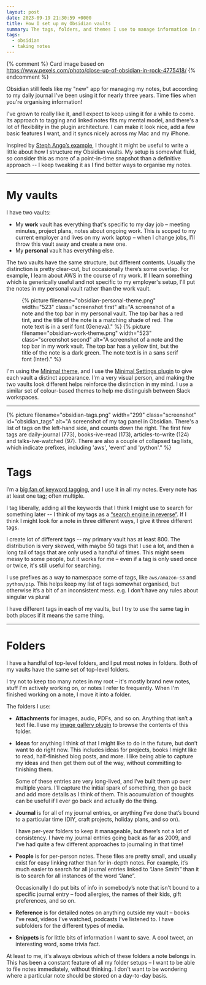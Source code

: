 ```yaml
---
layout: post
date: 2023-09-19 21:30:59 +0000
title: How I set up my Obsidian vaults
summary: The tags, folders, and themes I use to manage information in my Obsidian vaults.
tags:
  - obsidian
  - taking notes
---
```


{% comment %}
  Card image based on https://www.pexels.com/photo/close-up-of-obsidian-in-rock-4775418/
{% endcomment %}

Obsidian still feels like my "new" app for managing my notes, but according to my daily journal I've been using it for nearly three years.
Time flies when you're organising information!

I've grown to really like it, and I expect to keep using it for a while to come.
Its approach to tagging and linked notes fits my mental model, and there's a lot of flexibility in the plugin architecture.
I can make it look nice, add a few basic features I want, and it syncs nicely across my Mac and my iPhone.

Inspired by [Steph Ango’s example][stephango], I thought it might be useful to write a little about how I structure my Obsidian vaults.
My setup is somewhat fluid, so consider this as more of a point-in-time snapshot than a definitive approach -- I keep tweaking it as I find better ways to organise my notes.

[stephango]: https://stephango.com/vault

---

# My vaults

I have two vaults:

*   My **work** vault has everything that's specific to my day job – meeting minutes, project plans, notes about ongoing work.
    This is scoped to my current employer and lives on my work laptop – when I change jobs, I’ll throw this vault away and create a new one.
*   My **personal** vault has everything else.

The two vaults have the same structure, but different contents.
Usually the distinction is pretty clear-cut, but occasionally there’s some overlap.
For example, I learn about AWS in the course of my work.
If I learn something which is generically useful and not specific to my employer's setup, I'll put the notes in my personal vault rather than the work vault.

<style type="x-text/scss">
  #screenshots {
    display: grid;
    grid-template-columns: auto;
    grid-gap: var(--grid-gap);

    /* This feels like it should be possible using the :nth-child selector,
     * but I couldn't get it working
     */

    .first {
      border-bottom-right-radius: 0;
      border-bottom-left-radius:  0;
    }

    .second {
      border-top-right-radius: 0;
      border-top-left-radius:  0;
    }
  }
</style>

<figure id="screenshots">
  {%
    picture
    filename="obsidian-personal-theme.png"
    width="523"
    class="screenshot first"
    alt="A screenshot of a note and the top bar in my personal vault. The top bar has a red tint, and the title of the note is a matching shade of red. The note text is in a serif font (Geneva)."
  %}
  {%
    picture
    filename="obsidian-work-theme.png"
    width="523"
    class="screenshot second"
    alt="A screenshot of a note and the top bar in my work vault. The top bar has a yellow tint, but the title of the note is a dark green. The note text is in a sans serif font (Inter)."
  %}
</figure>

I'm using the [Minimal theme], and I use the [Minimal Settings plugin] to give each vault a distinct appearance.
I'm a very visual person, and making the two vaults look different helps reinforce the distinction in my mind.
I use a similar set of colour-based themes to help me distinguish between Slack workspaces.

[Minimal theme]: https://minimal.guide/home
[Minimal Settings plugin]: https://minimal.guide/plugins/minimal-theme-settings

---

<style type="x-text/css">
  @media screen and (min-width: 500px) {
    #obsidian_tags {
      display: inline-block;
      float: right;

      margin-left:   var(--default-padding);
      margin-bottom: var(--default-padding);
      margin-top:    calc(-1 * var(--default-padding));
    }
  }
</style>

{%
  picture
  filename="obsidian-tags.png"
  width="299"
  class="screenshot"
  id="obsidian_tags"
  alt="A screenshot of my tag panel in Obsidian. There's a list of tags on the left-hand side, and counts down the right. The first few tags are daily-journal (773), books-ive-read (173), articles-to-write (124) and talks-ive-watched (97). There are also a couple of collapsed tag lists, which indicate prefixes, including 'aws', 'event' and 'python'."
%}

# Tags

I’m a [big fan of keyword tagging][tagging], and I use it in all my notes.
Every note has at least one tag; often multiple.

I tag liberally, adding all the keywords that I think I might use to search for something later -- I think of my tags as a [“search engine in reverse”][search_engine].
If I think I might look for a note in three different ways, I give it three different tags.

I create lot of different tags -- my primary vault has at least 800.
The distribution is very skewed, with maybe 50 tags that I use a lot, and then a long tail of tags that are only used a handful of times.
This might seem messy to some people, but it works for me – even if a tag is only used once or twice, it's still useful for searching.

I use prefixes as a way to namespace some of tags, like `aws/amazon-s3` and `python/pip`.
This helps keep my list of tags somewhat organised, but otherwise it’s a bit of an inconsistent mess.
e.g. I don't have any rules about singular vs plural

I have different tags in each of my vaults, but I try to use the same tag in both places if it means the same thing.

[tagging]: https://alexwlchan.net/2019/my-scanning-setup/#how-should-i-organise-my-files
[search_engine]: https://idlewords.com/talks/fan_is_a_tool_using_animal.htm

---

# Folders

I have a handful of top-level folders, and I put most notes in folders.
Both of my vaults have the same set of top-level folders.

I try not to keep too many notes in my root – it's mostly brand new notes, stuff I'm actively working on, or notes I refer to frequently.
When I'm finished working on a note, I move it into a folder.

The folders I use:

*   **Attachments** for images, audio, PDFs, and so on. Anything that isn’t a text file.
    I use my [image gallery plugin] to browse the contents of this folder.

*   **Ideas** for anything I think of that I might like to do in the future, but don’t want to do right now.
    This includes ideas for projects, books I might like to read, half-finished blog posts, and more.
    I like being able to capture my ideas and then get them out of the way, without committing to finishing them.

	  Some of these entries are very long-lived, and I’ve built them up over multiple years.
    I’ll capture the initial spark of something, then go back and add more details as I think of them.
    This accumulation of thoughts can be useful if I ever go back and actually do the thing.

*   **Journal** is for all of my journal entries, or anything I’ve done that’s bound to a particular time (DIY, craft projects, holiday plans, and so on).

	  I have per-year folders to keep it manageable, but there’s not a lot of consistency.
    I have my journal entries going back as far as 2009, and I’ve had quite a few different approaches to journaling in that time!

*   **People** is for per-person notes.
    These files are pretty small, and usually exist for easy linking rather than for in-depth notes.
    For example, it’s much easier to search for all journal entries linked to “Jane Smith” than it is to search for all instances of the word “Jane”.

	  Occasionally I do put bits of info in somebody’s note that isn’t bound to a specific journal entry – food allergies, the names of their kids, gift preferences, and so on.

*   **Reference** is for detailed notes on anything outside my vault – books I’ve read, videos I’ve watched, podcasts I’ve listened to.
    I have subfolders for the different types of media.

*   **Snippets** is for little bits of information I want to save. A cool tweet, an interesting word, some trivia fact.

At least to me, it's always obvious which of these folders a note belongs in.
This has been a constant feature of all my folder setups – I want to be able to file notes immediately, without thinking.
I don't want to be wondering where a particular note should be stored on a day-to-day basis.

[image gallery plugin]: /2022/obsidian-plugin/
